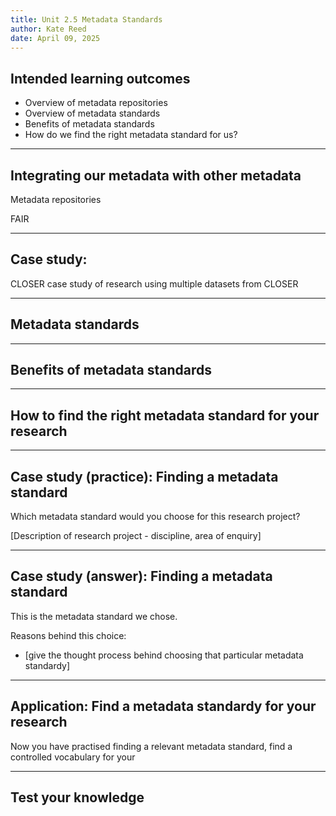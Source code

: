 ```yaml
---
title: Unit 2.5 Metadata Standards
author: Kate Reed
date: April 09, 2025
---
```


## Intended learning outcomes 

- Overview of metadata repositories
- Overview of metadata standards
- Benefits of metadata standards
- How do we find the right metadata standard for us?

---

## Integrating our metadata with other metadata

Metadata repositories

FAIR

---

## Case study: 

CLOSER case study of research using multiple datasets from CLOSER

---

## Metadata standards


---

## Benefits of metadata standards


---

## How to find the right metadata standard for your research



---

## Case study (practice): Finding a metadata standard

Which metadata standard would you choose for this research project?

[Description of research project - discipline, area of enquiry]

---

## Case study (answer): Finding a metadata standard

This is the metadata standard we chose.

Reasons behind this choice:
- [give the thought process behind choosing that particular metadata standardy]

---

## Application: Find a metadata standardy for your research

Now you have practised finding a relevant metadata standard, find a controlled vocabulary for your 


---

## Test your knowledge



